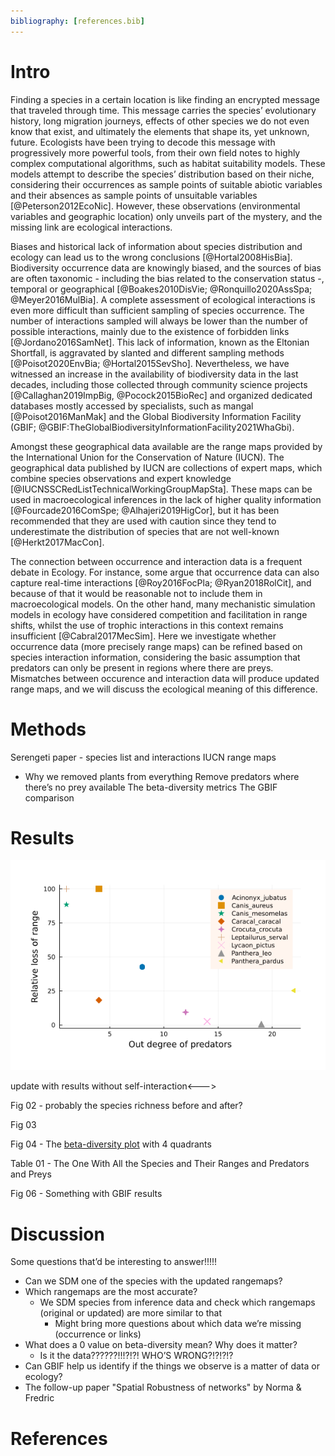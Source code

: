 ```yaml
---
bibliography: [references.bib]
---
```


# Intro

Finding a species in a certain location is like finding an encrypted message
that traveled through time. This message carries the species’ evolutionary
history, long migration journeys, effects of other species we do not even know
that exist, and ultimately the elements that shape its, yet unknown, future.
Ecologists have been trying to decode this message with progressively more
powerful tools, from their own field notes to highly complex computational
algorithms, such as habitat suitability models. These models attempt to describe
the species’ distribution based on their niche, considering their occurrences as
sample points of suitable abiotic variables and their absences as sample points
of unsuitable variables [@Peterson2012EcoNic]. However, these observations
(environmental variables and geographic location) only unveils part of the
mystery, and the missing link are ecological interactions.  

Biases and historical lack of information about species distribution and ecology
can lead us to the wrong conclusions [@Hortal2008HisBia]. Biodiversity
occurrence data are knowingly biased, and the sources of bias are often
taxonomic - including the bias related to the conservation status -, temporal or
geographical [@Boakes2010DisVie; @Ronquillo2020AssSpa; @Meyer2016MulBia]. A
complete assessment of ecological interactions is even more difficult than
sufficient sampling of species occurrence. The number of interactions sampled
will always be lower than the number of possible interactions, mainly due to the
existence of forbidden links [@Jordano2016SamNet]. This lack of information,
known as the Eltonian Shortfall, is aggravated by slanted and different
sampling methods [@Poisot2020EnvBia; @Hortal2015SevSho]. Nevertheless, we have
witnessed an increase in the availability of biodiversity data in the last
decades, including those collected through community science projects
[@Callaghan2019ImpBig, @Pocock2015BioRec] and organized dedicated databases
mostly accessed by specialists, such as mangal [@Poisot2016ManMak] and the
Global Biodiversity Information Facility (GBIF;
@GBIF:TheGlobalBiodiversityInformationFacility2021WhaGbi).  

Amongst these geographical data available are the range maps provided by the
International Union for the Conservation of Nature (IUCN). The geographical data
published by IUCN are collections of expert maps, which combine species
observations and expert knowledge [@IUCNSSCRedListTechnicalWorkingGroupMapSta].
These maps can be used in macroecological inferences in the lack of higher
quality information [@Fourcade2016ComSpe; @Alhajeri2019HigCor], but it has been
recommended that they are used with caution since they tend to underestimate the
distribution of species that are not well-known [@Herkt2017MacCon]. 

The connection between occurrence and interaction data is a frequent debate in
Ecology. For instance, some argue that occurrence data can also capture
real-time interactions [@Roy2016FocPla; @Ryan2018RolCit], and because of that it
would be reasonable not to include them in macroecological models. On the other
hand, many mechanistic simulation models in ecology have considered competition
and facilitation in range shifts, whilst the use of trophic interactions in this
context remains insufficient [@Cabral2017MecSim]. Here we investigate whether
occurrence data (more precisely range maps) can be refined based on species
interaction information, considering the basic assumption that predators can
only be present in regions where there are preys. Mismatches between occurence
and interaction data will produce updated range maps, and we will discuss the
ecological meaning of this difference.


# Methods

Serengeti paper - species list and interactions IUCN range maps
- Why we removed plants from everything Remove predators where there’s no prey
  available The beta-diversity metrics The GBIF comparison

# Results

![Fig 01 - More specialized predators lose a higher proportion of their ranges. Both *Leptailurus serval* and *Canis mesomelas* have only one prey in the Serengeti foodweb, each of them with a very small range compared to those of their predators. The discrepancy between range sizes promotes significant range loss. ](figures/rel_loss-in_degree-species.png)
<!--->update with results without self-interaction<--->

Fig 02 - probably the species richness before and after?

Fig 03

Fig 04 - The [beta-diversity plot](figures/beta-div_pred-species.png) with 4
quadrants

Table 01 - The One With All the Species and Their Ranges and Predators and Preys

Fig 06 - Something with GBIF results

# Discussion

Some questions that’d be interesting to answer!!!!!
- Can we SDM one of the species with the updated rangemaps?
- Which rangemaps are the most accurate? 
  - We SDM species from inference data and check which rangemaps (original or
    updated) are more similar to that 
    - Might bring more questions about which data we’re missing (occurrence or
      links)
- What does a 0 value on beta-diversity mean? Why does it matter? 
  - Is it the data??????!!!?!?! WHO’S WRONG?!?!?!?
- Can GBIF help us identify if the things we observe is a matter of data or
  ecology?
- The follow-up paper "Spatial Robustness of networks" by Norma & Fredric 


# References
